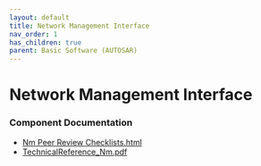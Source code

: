 ```yaml
---
layout: default
title: Network Management Interface
nav_order: 1
has_children: true
parent: Basic Software (AUTOSAR)
---
```

# Network Management Interface
### Component Documentation

- [Nm Peer Review Checklists.html](doc/Nm%20Peer%20Review%20Checklists.html)
- [TechnicalReference_Nm.pdf](doc/TechnicalReference_Nm.pdf)

